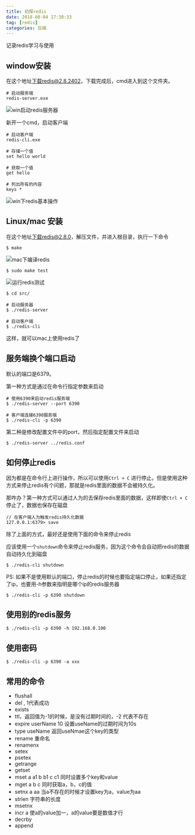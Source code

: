 ```yaml
---
title: 初探redis
date: 2018-08-04 17:30:33
tag: [redis]
categories: 后端
---
```


记录redis学习与使用
<!--more-->

## window安装

在这个地址[下载redis@2.8.2402](https://github.com/MicrosoftArchive/redis/releases/tag/win-2.8.2402)，下载完成后，cmd进入到这个文件夹。

```
# 启动服务端
redis-server.exe
```
![win启动redis服务器](win-run-redis-server.png)

新开一个cmd，启动客户端
```
# 启动客户端
redis-cli.exe

# 存储一个值
set hello world

# 获取一个值
get hello

# 列出所有的内容
keys *
```

![win下redis基本操作](win-redis-operation.png)

## Linux/mac 安装

在这个地址[下载redis@2.8.0](http://download.redis.io/releases/)，解压文件，并进入根目录，执行一下命令

```
$ make
```

![mac下编译redis](mac-build-redis.png)


```
$ sudo make test
```

![运行redis测试](mac-build-test-success.png)


```
$ cd src/

# 启动服务器
$ ./redis-server

# 启动客户端
$ ./redis-cli

```

这样，就可以mac上使用redis了

## 服务端换个端口启动
默认的端口是6379。

第一种方式是通过在命令行指定参数来启动

```
# 使用6390来启动redis服务端
$ ./redis-server --port 6390

# 客户端连接6390服务端
$ ./redis-cli -p 6390

```
第二种是修改配置文件中的port，然后指定配置文件来启动
```
$ ./redis-server ../redis.conf
```

## 如何停止redis

因为都是在命令行上进行操作，所以可以使用`Ctrl + C` 进行停止。但是使用这种方式来停止redis有个问题，那就是redis里面的数据不会被持久化。

那咋办？第一种方式可以通过人为的去保存redis里面的数据，这样即使`Ctrl + C`停止了，数据也保存在磁盘

```
// 在客户端人为触发redis持久化数据
127.0.0.1:6379> save

```

除了上面的方式，最好还是使用下面的命令来停止redis

应该使用一个`shutdown`命令来停止redis服务，因为这个命令会自动把redis的数据自动持久化到磁盘

```
$ ./redis-cli shutdown
```

PS: 如果不是使用默认的端口，停止redis的时候也要指定端口停止，如果还指定了ip，也要用-h参数来指明是哪个ip的redis服务器

```
$ ./redis-cli -p 6390 shutdown
```
## 使用别的redis服务
```
$ ./redis-cli -p 6390 -h 192.168.0.100
```

## 使用密码
```
$ ./redis-cli -p 6390 -a xxx
```

## 常用的命令

+ flushall
+ del , 1代表成功
+ exists
+ ttl，返回值为-1的时候，是没有过期时间的，-2 代表不存在
+ expire userName 10 设置useName的过期时间为10s
+ type useName 返回useNmae这个key的类型
+ rename 重命名
+ renamenx
+ setex
+ psetex
+ getrange
+ getset
+ mset a a1 b b1 c c1 同时设置多个key和value
+ mget a b c 同时获取a，b，c的值
+ setnx a aa 当a不存在的时候才设置key为a，value为aa
+ strlen 字符串的长度
+ msetnx
+ incr a 使a的value加一，a的value要是数值才行
+ decrby
+ append
